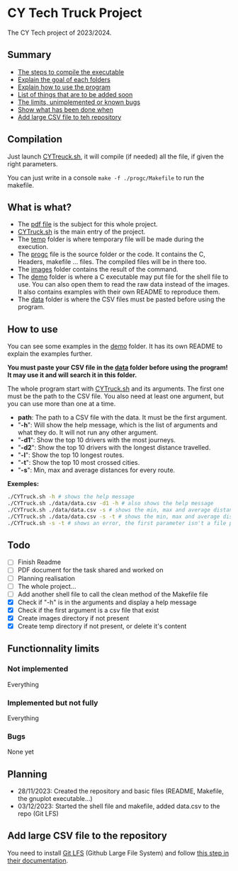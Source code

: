 # CY Tech Truck Project

The CY Tech project of 2023/2024.

## Summary

- [The steps to compile the executable](#compilation)
- [Explain the goal of each folders](#what-is-what)
- [Explain how to use the program](#how-to-use)
- [List of things that are to be added soon](#todo)
- [The limits, unimplemented or known bugs](#functionnality-limits)
- [Show what has been done when](#planning)
- [Add large CSV file to teh repository](#add-large-csv-file-to-the-repository)

## Compilation

Just launch [CYTreuck.sh](./CYTruck.sh), it will compile (if needed) all the file, if given the right parameters.

You can just write in a console `make -f ./progc/Makefile` to run the makefile.

## What is what?

- The [pdf file](./Projet_CY_Truck_preIng2_2023_2024_v1.0.0.pdf) is the subject for this whole project.
- [CYTruck.sh](./CYTruck.sh) is the main entry of the project.
- The [temp](./temp/) folder is where temporary file will be made during the execution.
- The [progc](./progc/) file is the source folder or the code. It contains the C, Headers, makefile ... files. The compiled files will be in there too.
- The [images](./images/) folder contains the result of the command.
- The [demo](./demo/) folder is where a C executable may put file for the shell file to use. You can also open them to read the raw data instead of the images. It also contains examples with their own README to reproduce them.
- The [data](./data/) folder is where the CSV files must be pasted before using the program.

## How to use

You can see some examples in the [demo](./demo/) folder. It has its own README to explain the examples further.

**You must paste your CSV file in the [data](./data/) folder before using the program! It may use it and will search it in this folder.**

The whole program start with [CYTruck.sh](./CYTruck.sh) and its arguments. The first one must be the path to the CSV file. You also need at least one argument, but you can use more than one at a time.
- **path**: The path to a CSV file with the data. It must be the first argument.
- "**-h**": Will show the help message, which is the list of arguments and what they do. It will not run any other argument.
- "**-d1**": Show the top 10 drivers with the most journeys.
- "**-d2**": Show the top 10 drivers with the longest distance travelled.
- "**-l**": Show the top 10 longest routes.
- "**-t**": Show the top 10 most crossed cities.
- "**-s**": Min, max and average distances for every route.

**Exemples:**
```sh
./CYTruck.sh -h # shows the help message
./CYTruck.sh ./data/data.csv -d1 -h # also shows the help message
./CYTruck.sh ./data/data.csv -s # shows the min, max and average distances for every routes
./CYTruck.sh ./data/data.csv -s -t # shows the min, max and average distances for every routes AND the top 10 most corssed cities
./CYTruck.sh -s -t # shows an error, the first parameter isn't a file path to a CSV file
```

## Todo
- [ ] Finish Readme
- [ ] PDF document for the task shared and worked on
- [ ] Planning realisation
- [ ] The whole project... 
- [ ] Add another shell file to call the clean method of the Makefile file
- [x] Check if "-h" is in the arguments and display a help message
- [x] Check if the first argument is a csv file that exist
- [x] Create images directory if not present
- [x] Create temp directory if not present, or delete it's content

## Functionnality limits

### Not implemented

Everything

### Implemented but not fully

Everything

### Bugs

None yet

## Planning
- 28/11/2023: Created the repository and basic files (README, Makefile, the gnuplot executable...)
- 03/12/2023: Started the shell file and makefile, added data.csv to the repo (Git LFS)

## Add large CSV file to the repository

You need to install [Git LFS](https://docs.github.com/fr/repositories/working-with-files/managing-large-files/installing-git-large-file-storage) (Github Large File System) and follow [this step in their documentation](https://docs.github.com/fr/repositories/working-with-files/managing-large-files/configuring-git-large-file-storage).